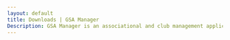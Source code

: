 ```yaml
---
layout: default
title: Downloads | GSA Manager
Description: GSA Manager is an associational and club management application.
---
```

